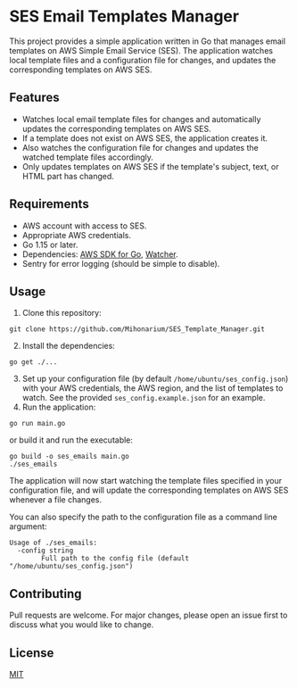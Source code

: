 # SES Email Templates Manager

This project provides a simple application written in Go that manages email templates on AWS Simple Email Service (SES). The application watches local template files and a configuration file for changes, and updates the corresponding templates on AWS SES.

## Features

- Watches local email template files for changes and automatically updates the corresponding templates on AWS SES.
- If a template does not exist on AWS SES, the application creates it.
- Also watches the configuration file for changes and updates the watched template files accordingly.
- Only updates templates on AWS SES if the template's subject, text, or HTML part has changed.

## Requirements

- AWS account with access to SES.
- Appropriate AWS credentials.
- Go 1.15 or later.
- Dependencies: [AWS SDK for Go](https://github.com/aws/aws-sdk-go), [Watcher](https://github.com/radovskyb/watcher).
- Sentry for error logging (should be simple to disable).

## Usage

1. Clone this repository:
```
git clone https://github.com/Mihonarium/SES_Template_Manager.git
```
2. Install the dependencies:
```
go get ./...
```
3. Set up your configuration file (by default `/home/ubuntu/ses_config.json`) with your AWS credentials, the AWS region, and the list of templates to watch. See the provided `ses_config.example.json` for an example.
4. Run the application:
``` 
go run main.go
```
or build it and run the executable:
```
go build -o ses_emails main.go
./ses_emails
```

The application will now start watching the template files specified in your configuration file, and will update the corresponding templates on AWS SES whenever a file changes.

You can also specify the path to the configuration file as a command line argument:
```
Usage of ./ses_emails:
  -config string
        Full path to the config file (default "/home/ubuntu/ses_config.json")
```

## Contributing

Pull requests are welcome. For major changes, please open an issue first to discuss what you would like to change.

## License

[MIT](LICENSE)
